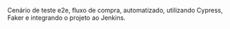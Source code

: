 Cenário de teste e2e, fluxo de compra, automatizado, utilizando Cypress, Faker e integrando o projeto ao Jenkins.

